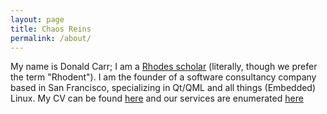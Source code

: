 ```yaml
---
layout: page
title: Chaos Reins
permalink: /about/
---
```


My name is Donald Carr; I am a [Rhodes scholar](https://www.ru.ac.za/) (literally, though we prefer the term "Rhodent"). I am the founder of a software consultancy company based in San Francisco, specializing in Qt/QML and all things (Embedded) Linux. My CV can be found [here](https://github.com/sirspudd/cv/raw/master/carbon/donald-carr-cv.pdf) and our services are enumerated [here](services)

